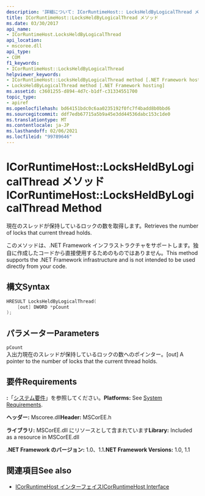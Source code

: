 ```yaml
---
description: '詳細について: ICorRuntimeHost:: LocksHeldByLogicalThread メソッド'
title: ICorRuntimeHost::LocksHeldByLogicalThread メソッド
ms.date: 03/30/2017
api_name:
- ICorRuntimeHost.LocksHeldByLogicalThread
api_location:
- mscoree.dll
api_type:
- COM
f1_keywords:
- ICorRuntimeHost::LocksHeldByLogicalThread
helpviewer_keywords:
- ICorRuntimeHost::LocksHeldByLogicalThread method [.NET Framework hosting]
- LocksHeldByLogicalThread method [.NET Framework hosting]
ms.assetid: c3601255-d894-4d7c-b1df-c31334551700
topic_type:
- apiref
ms.openlocfilehash: bd64151bdc0c6aa0235192f0fc7f4badd8b0bbd6
ms.sourcegitcommit: ddf7edb67715a5b9a45e3dd44536dabc153c1de0
ms.translationtype: MT
ms.contentlocale: ja-JP
ms.lasthandoff: 02/06/2021
ms.locfileid: "99789646"
---
```

# <a name="icorruntimehostlocksheldbylogicalthread-method"></a><span data-ttu-id="5bbe5-103">ICorRuntimeHost::LocksHeldByLogicalThread メソッド</span><span class="sxs-lookup"><span data-stu-id="5bbe5-103">ICorRuntimeHost::LocksHeldByLogicalThread Method</span></span>

<span data-ttu-id="5bbe5-104">現在のスレッドが保持しているロックの数を取得します。</span><span class="sxs-lookup"><span data-stu-id="5bbe5-104">Retrieves the number of locks that current thread holds.</span></span>  
  
 <span data-ttu-id="5bbe5-105">このメソッドは、.NET Framework インフラストラクチャをサポートします。独自に作成したコードから直接使用するためのものではありません。</span><span class="sxs-lookup"><span data-stu-id="5bbe5-105">This method supports the .NET Framework infrastructure and is not intended to be used directly from your code.</span></span>  
  
## <a name="syntax"></a><span data-ttu-id="5bbe5-106">構文</span><span class="sxs-lookup"><span data-stu-id="5bbe5-106">Syntax</span></span>  
  
```cpp  
HRESULT LocksHeldByLogicalThread(  
    [out] DWORD *pCount  
);  
```  
  
## <a name="parameters"></a><span data-ttu-id="5bbe5-107">パラメーター</span><span class="sxs-lookup"><span data-stu-id="5bbe5-107">Parameters</span></span>  

 `pCount`  
 <span data-ttu-id="5bbe5-108">入出力現在のスレッドが保持しているロックの数へのポインター。</span><span class="sxs-lookup"><span data-stu-id="5bbe5-108">[out] A pointer to the number of locks that the current thread holds.</span></span>  
  
## <a name="requirements"></a><span data-ttu-id="5bbe5-109">要件</span><span class="sxs-lookup"><span data-stu-id="5bbe5-109">Requirements</span></span>  

 <span data-ttu-id="5bbe5-110">**:**「[システム要件](../../get-started/system-requirements.md)」を参照してください。</span><span class="sxs-lookup"><span data-stu-id="5bbe5-110">**Platforms:** See [System Requirements](../../get-started/system-requirements.md).</span></span>  
  
 <span data-ttu-id="5bbe5-111">**ヘッダー:** Mscoree.dll</span><span class="sxs-lookup"><span data-stu-id="5bbe5-111">**Header:** MSCorEE.h</span></span>  
  
 <span data-ttu-id="5bbe5-112">**ライブラリ:** MSCorEE.dll にリソースとして含まれています</span><span class="sxs-lookup"><span data-stu-id="5bbe5-112">**Library:** Included as a resource in MSCorEE.dll</span></span>  
  
 <span data-ttu-id="5bbe5-113">**.NET Framework のバージョン:** 1.0、1.1</span><span class="sxs-lookup"><span data-stu-id="5bbe5-113">**.NET Framework Versions:** 1.0, 1.1</span></span>  
  
## <a name="see-also"></a><span data-ttu-id="5bbe5-114">関連項目</span><span class="sxs-lookup"><span data-stu-id="5bbe5-114">See also</span></span>

- [<span data-ttu-id="5bbe5-115">ICorRuntimeHost インターフェイス</span><span class="sxs-lookup"><span data-stu-id="5bbe5-115">ICorRuntimeHost Interface</span></span>](icorruntimehost-interface.md)
